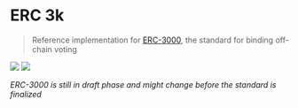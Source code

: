 # ERC 3k

> Reference implementation for [ERC-3000](https://github.com/ethereum/EIPs/pull/3000), the standard for binding off-chain voting

[![](https://img.shields.io/github/package-json/v/aragon/connect?label=npm)](https://www.npmjs.com/package/erc3k) [![](https://img.shields.io/bundlephobia/minzip/erc3k)](https://bundlephobia.com/result?p=erc3k)

_ERC-3000 is still in draft phase and might change before the standard is finalized_